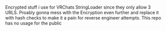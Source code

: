 Encrypted stuff i use for VRChats StringLoader since they only allow 3 URLS.
Proably gonna mess with the Encryption even further and replace it with hash checks to make it a pain for reverse engineer attempts.
This repo has no usage for the public
